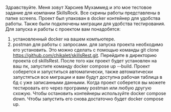 Здравствуйте. Меня зовут Харсиев Мухаммед и это мое тестовое задание для компании SkillsRock. 
Все скрины работы представлены в папке screens.
Проект был упакован в docker контейнер для удобства работы.
Также были подключены миграции для удобства тестирования. 
Для запуска и работы с проектом вам понадобятся:
1. установленный docker на вашем компьютере.
2. postman для работы с запросами.
для запуска проекта необходимо его установить. Это можно сделать с помощью команды git clone https://github.com/chikalet/skillsRest.git. Перейдите в директорию проекта cd skillsRest.
После того как проект будет установлен на ваш пк, запустите команду docker compose up --build. Проект соберется и запуститься автоматически, также автоматически запустяться все миграции
и вам будут доступна рабочая таблица в бд с уже записанными данными. Когда проект соберется вы можете тестировать его через программу postman или любую другую схожую. Чтобы остановить контейнеры
используйте docker compose down. Чтобы запустить его снова достаточно будет docker compose up.
